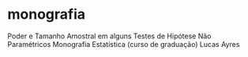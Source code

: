 # monografia
Poder e Tamanho Amostral em alguns Testes de Hipótese Não Paramétricos
Monografia
Estatística (curso de graduação)
Lucas Ayres
